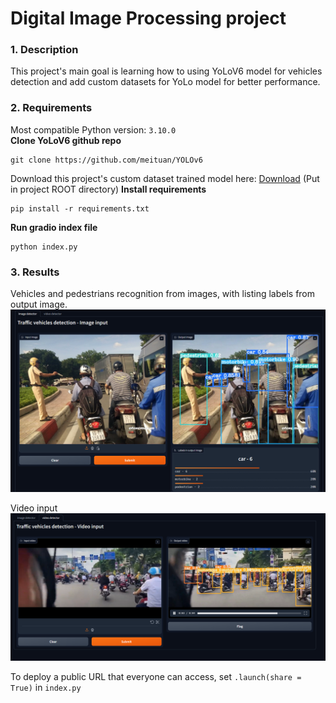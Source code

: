 # Digital Image Processing project
### 1. Description
This project's main goal is learning how to using YoLoV6 model for vehicles detection and add custom datasets for YoLo model for better performance.  
### 2. Requirements
Most compatible Python version: `3.10.0`  
**Clone YoLoV6 github repo**  
```
git clone https://github.com/meituan/YOLOv6
```
Download this project's custom dataset trained model here: [Download](https://drive.google.com/drive/folders/18L8aAf-ILvC8F5uCio4Foct8W5azDkyb?usp=sharing) (Put in project ROOT directory)
**Install requirements**  
```
pip install -r requirements.txt
```
**Run gradio index file** 
```
python index.py
```
### 3. Results
Vehicles and pedestrians recognition from images, with listing labels from output image.
![result](images/rs1.png)

Video input
![result](images/rs2.png)

To deploy a public URL that everyone can access, set `.launch(share = True)` in `index.py`
